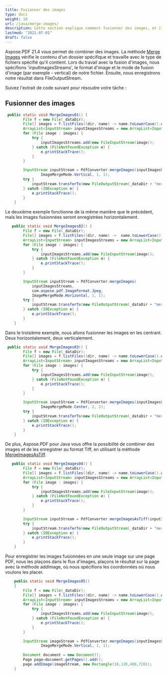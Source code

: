 ```yaml
---
title: Fusionner des images  
type: docs  
weight: 10  
url: /java/merge-images/  
description: Cette section explique comment fusionner des images, et il est possible de les enregistrer au format Tiff.  
lastmod: "2021-07-01"  
draft: false  
---
```


Aspose.PDF 21.4 vous permet de combiner des images. La méthode [Merge Images](https://reference.aspose.com/pdf/net/aspose.pdf.facades/pdfconverter/methods/mergeimages) vérifie le contenu d'un dossier spécifique et travaille avec le type de fichiers spécifié qu'il contient. Lors du travail avec la fusion d'images, nous spécifions 'inputImagesStreams', le format d'image et le mode de fusion d'image (par exemple - vertical) de notre fichier. Ensuite, nous enregistrons notre résultat dans FileOutputStream.

Suivez l'extrait de code suivant pour résoudre votre tâche :

## Fusionner des images

```java
 public static void MergeImages01() {
        File f = new File(_dataDir);
        File[] images = f.listFiles((dir, name) -> name.toLowerCase().endsWith(".jpg"));
        ArrayList<InputStream> inputImagesStreams = new ArrayList<InputStream>();
        for (File image : images) {
            try {
                inputImagesStreams.add(new FileInputStream(image));
            } catch (FileNotFoundException e) {
                e.printStackTrace();
            }
        }

        InputStream inputStream = PdfConverter.mergeImages(inputImagesStreams, com.aspose.pdf.ImageFormat.Jpeg,
                ImageMergeMode.Vertical, 1, 1);
        try {
            inputStream.transferTo(new FileOutputStream(_dataDir + "merged_images.jpg"));
        } catch (IOException e) {
            e.printStackTrace();
        }
    }
``` 


Le deuxième exemple fonctionne de la même manière que le précédent, mais les images fusionnées seront enregistrées horizontalement.

```java
   public static void MergeImages02() {
        File f = new File(_dataDir);
        File[] images = f.listFiles((dir, name) ->  name.toLowerCase().endsWith(".jpg"));
        ArrayList<InputStream> inputImagesStreams = new ArrayList<InputStream>();
        for (File image : images) {
            try {
                inputImagesStreams.add(new FileInputStream(image));
            } catch (FileNotFoundException e) {
                e.printStackTrace();
            }
        }

        InputStream inputStream = PdfConverter.mergeImages(
            inputImagesStreams, 
            com.aspose.pdf.ImageFormat.Jpeg,
            ImageMergeMode.Horizontal, 1, 1);
        try {
            inputStream.transferTo(new FileOutputStream(_dataDir + "merged_images.jpg"));
        } catch (IOException e) {
            e.printStackTrace();
        }
    }

```

Dans le troisième exemple, nous allons fusionner les images en les centrant.
 Deux horizontalement, deux verticalement.

```java
 public static void MergeImages03() {
        File f = new File(_dataDir);
        File[] images = f.listFiles((dir, name) -> name.toLowerCase().endsWith(".jpg"));
        ArrayList<InputStream> inputImagesStreams = new ArrayList<InputStream>();
        for (File image : images) {
            try {
                inputImagesStreams.add(new FileInputStream(image));
            } catch (FileNotFoundException e) {
                e.printStackTrace();
            }
        }

        InputStream inputStream = PdfConverter.mergeImages(inputImagesStreams, com.aspose.pdf.ImageFormat.Jpeg,
                ImageMergeMode.Center, 2, 2);
        try {
            inputStream.transferTo(new FileOutputStream(_dataDir + "merged_images.jpg"));
        } catch (IOException e) {
            e.printStackTrace();
        }
    }

```

De plus, Aspose.PDF pour Java vous offre la possibilité de combiner des images et de les enregistrer au format Tiff, en utilisant la méthode [MergeImagesAsTiff](https://reference.aspose.com/pdf/java/com.aspose.pdf.facades/PdfConverter#saveAsTIFF-java.io.OutputStream-).
```java
   public static void MergeImages04() {
        File f = new File(_dataDir);
        File[] images = f.listFiles((dir, name) -> name.toLowerCase().endsWith(".jpg"));
        ArrayList<InputStream> inputImagesStreams = new ArrayList<InputStream>();
        for (File image : images) {
            try {
                inputImagesStreams.add(new FileInputStream(image));
            } catch (FileNotFoundException e) {
                e.printStackTrace();
            }
        }

        InputStream inputStream = PdfConverter.mergeImagesAsTiff(inputImagesStreams);
        try {
            inputStream.transferTo(new FileOutputStream(_dataDir + "merged_images.jpg"));
        } catch (IOException e) {
            e.printStackTrace();
        }
    }

```

Pour enregistrer les images fusionnées en une seule image sur une page PDF, nous les plaçons dans le flux d'images, plaçons le résultat sur la page avec la méthode addImage, où nous spécifions les coordonnées où nous voulons les placer.

```java
    public static void MergeImages05()
    {
        File f = new File(_dataDir);
        File[] images = f.listFiles((dir, name) -> name.toLowerCase().endsWith(".jpg"));
        ArrayList<InputStream> inputImagesStreams = new ArrayList<InputStream>();
        for (File image : images) {
            try {
                inputImagesStreams.add(new FileInputStream(image));
            } catch (FileNotFoundException e) {                
                e.printStackTrace();
            }
        }

        InputStream imageStream = PdfConverter.mergeImages(inputImagesStreams, com.aspose.pdf.ImageFormat.Jpeg,
                ImageMergeMode.Vertical, 1, 1);
        
        Document document = new Document();
        Page page=document.getPages().add();
        page.addImage(imageStream, new Rectangle(10,120,400,720));
    }

```
